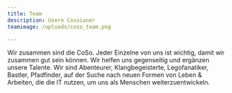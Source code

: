 ```yaml
---
title: Team
description: Usere Cosoianer
teamimage: /uploads/coso_team.png

---
```


Wir zusammen sind die CoSo. Jeder Einzelne von uns ist wichtig, damit wir zusammen gut sein können. Wir helfen uns gegenseitig und ergänzen unsere Talente. Wir sind Abenteurer, Klangbegeisterte, Legofanatiker, Bastler, Pfadfinder, auf der Suche nach neuen Formen von Leben & Arbeiten, die die IT nutzen, um uns als Menschen weiterzuentwickeln.